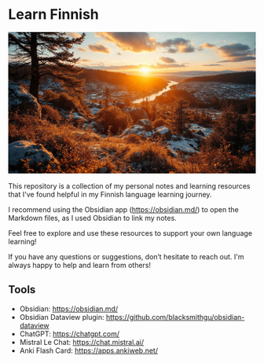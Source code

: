 # Learn Finnish

![Learn Finnish banner image](./Assets/banner-image.png)

This repository is a collection of my personal notes and learning resources that I've found helpful in my Finnish language learning journey.

I recommend using the Obsidian app (<https://obsidian.md/>) to open the Markdown files, as I used Obsidian to link my notes.

Feel free to explore and use these resources to support your own language learning!

If you have any questions or suggestions, don’t hesitate to reach out. I'm always happy to help and learn from others!

## Tools

- Obsidian: <https://obsidian.md/>
- Obsidian Dataview plugin: <https://github.com/blacksmithgu/obsidian-dataview>
- ChatGPT: <https://chatgpt.com/>
- Mistral Le Chat: <https://chat.mistral.ai/>
- Anki Flash Card: <https://apps.ankiweb.net/>
